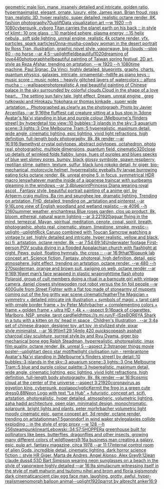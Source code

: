 [geometric male lion, mane, insanely detailed and intricate, golden ratio, hypermaximalist, elegant, ornate, luxury, elite, James jean, Brian froud, ross tran, realistic 3D, hyper realistic, super detailed, realistic octane render, 8K, fashion photography](https://www.ebank.nz/aiartgenerator?category=geometric%2520male%2520lion%2C%2520mane%2C%2520insanely%2520detailed%2520and%2520intricate%2C%2520golden%2520ratio%2C%2520hypermaximalist%2C%2520elegant%2C%2520ornate%2C%2520luxury%2C%2520elite%2C%2520James%2520jean%2C%2520Brian%2520froud%2C%2520ross%2520tran%2C%2520realistic%25203D%2C%2520hyper%2520realistic%2C%2520super%2520detailed%2C%2520realistic%2520octane%2520render%2C%25208K%2C%2520fashion%2520photography)[70](https://www.ebank.nz/aiartgenerator?category=70)[uplift](https://www.ebank.nz/aiartgenerator?category=uplift)[Data visualization art —w 1920 —h 1080](https://www.ebank.nz/aiartgenerator?category=Data%2520visualization%2520art%2520%E2%80%94w%25201920%2520%E2%80%94h%25201080)[cyberpunk, cyborg Titan carries the planet earth on his back :: in style of klimt](https://www.ebank.nz/aiartgenerator?category=cyberpunk%2C%2520cyborg%2520Titan%2520carries%2520the%2520planet%2520earth%2520on%2520his%2520back%2520%3A%3A%2520in%2520style%2520of%2520klimt)[::.10 one glass, ::.10 marbled sphere, plasma energy, ::.15 helix nebula,, soft side lighting, unreal engine,  realistic 4k octane render, vfx, particles, spark particles](https://www.ebank.nz/aiartgenerator?category=%3A%3A.10%2520one%2520glass%2C%2520%3A%3A.10%2520marbled%2520sphere%2C%2520plasma%2520energy%2C%2520%3A%3A.15%2520helix%2520nebula%2C%2C%2520soft%2520side%2520lighting%2C%2520unreal%2520engine%2C%2520%2520realistic%25204k%2520octane%2520render%2C%2520vfx%2C%2520particles%2C%2520spark%2520particles)[Onna-musha-cowboy woman in the desert portrait by Ross Tran, illustration, graphic novel style, vaporwave, big clouds --stop 80 --no horse --ar 4:5](https://www.ebank.nz/aiartgenerator?category=Onna-musha-cowboy%2520woman%2520in%2520the%2520desert%2520portrait%2520by%2520Ross%2520Tran%2C%2520illustration%2C%2520graphic%2520novel%2520style%2C%2520vaporwave%2C%2520big%2520clouds%2520--stop%252080%2520--no%2520horse%2520--ar%25204%3A5)[--uplight](https://www.ebank.nz/aiartgenerator?category=--uplight)[field](https://www.ebank.nz/aiartgenerator?category=field)[beautiful](https://www.ebank.nz/aiartgenerator?category=beautiful)[1020](https://www.ebank.nz/aiartgenerator?category=1020)[dreaming of love](https://www.ebank.nz/aiartgenerator?category=dreaming%2520of%2520love)[440](https://www.ebank.nz/aiartgenerator?category=440)[photograph](https://www.ebank.nz/aiartgenerator?category=photograph)[hell](https://www.ebank.nz/aiartgenerator?category=hell)[beautiful painting of Taiwan spring festival, 2D art, style as Reza Afshar, trending on artstation, --w 1920 --h 1080](https://www.ebank.nz/aiartgenerator?category=beautiful%2520painting%2520of%2520Taiwan%2520spring%2520festival%2C%25202D%2520art%2C%2520style%2520as%2520Reza%2520Afshar%2C%2520trending%2520on%2520artstation%2C%2520--w%25201920%2520--h%25201080)[time machine, Paul Signac, Da Vinci, highly detailed, blueprints, graphs, charts, quantum physics, galaxies, intricate, ornamental](https://www.ebank.nz/aiartgenerator?category=time%2520machine%2C%2520Paul%2520Signac%2C%2520Da%2520Vinci%2C%2520highly%2520detailed%2C%2520blueprints%2C%2520graphs%2C%2520charts%2C%2520quantum%2520physics%2C%2520galaxies%2C%2520intricate%2C%2520ornamental)[--hd](https://www.ebank.nz/aiartgenerator?category=--hd)[life as piano keys :: music score :: music notes :: heavily glitched layers of watercolors :: alfons mucha :: --wallpaper](https://www.ebank.nz/aiartgenerator?category=life%2520as%2520piano%2520keys%2520%3A%3A%2520music%2520score%2520%3A%3A%2520music%2520notes%2520%3A%3A%2520heavily%2520glitched%2520layers%2520of%2520watercolors%2520%3A%3A%2520alfons%2520mucha%2520%3A%3A%2520--wallpaper)[photorealistic,A real beautiful painting of Chinese palace in the sky surrounded by colorful clouds,Cloud in the shape of a love heart， The setting sun,fairy tale, light effect, Dream, unreal engine , greg rutkowski and Hirokazu Yokohara or thomas kinkade  , super wide ,artstation.，Photographed as clearly as the photograph, Photo by Javier Arcenillas,--ar 9:16](https://www.ebank.nz/aiartgenerator?category=photorealistic%2CA%2520real%2520beautiful%2520painting%2520of%2520Chinese%2520palace%2520in%2520the%2520sky%2520surrounded%2520by%2520colorful%2520clouds%2CCloud%2520in%2520the%2520shape%2520of%2520a%2520love%2520heart%EF%BC%8C%2520The%2520setting%2520sun%2Cfairy%2520tale%2C%2520light%2520effect%2C%2520Dream%2C%2520unreal%2520engine%2520%2C%2520greg%2520rutkowski%2520and%2520Hirokazu%2520Yokohara%2520or%2520thomas%2520kinkade%2520%2520%2C%2520super%2520wide%2520%2Cartstation.%EF%BC%8CPhotographed%2520as%2520clearly%2520as%2520the%2520photograph%2C%2520Photo%2520by%2520Javier%2520Arcenillas%2C--ar%25209%3A16)[the fluffiest cat creature sitting at a bus stop in 3d](https://www.ebank.nz/aiartgenerator?category=the%2520fluffiest%2520cat%2520creature%2520sitting%2520at%2520a%2520bus%2520stop%2520in%25203d)[one Avatar's Na'vi standing in blue and purple colour [Melbourne's flinders street] by hyperdetail top view::10 bubbles::3 islands in the sky::3 aquarium scene::3 lights::3 One Melbourne Tram::5 hyperealistic, maximum detail, wide angle, cinematic lighting, epic lighting, vivid light refractions, high definition, full-length body photography, 8k, 8k render —ar 16:9](https://www.ebank.nz/aiartgenerator?category=one%2520Avatar%27s%2520Na%27vi%2520standing%2520in%2520blue%2520and%2520purple%2520colour%2520%5BMelbourne%27s%2520flinders%2520street%5D%2520by%2520hyperdetail%2520top%2520view%3A%3A10%2520bubbles%3A%3A3%2520islands%2520in%2520the%2520sky%3A%3A3%2520aquarium%2520scene%3A%3A3%2520lights%3A%3A3%2520One%2520Melbourne%2520Tram%3A%3A5%2520hyperealistic%2C%2520maximum%2520detail%2C%2520wide%2520angle%2C%2520cinematic%2520lighting%2C%2520epic%2520lighting%2C%2520vivid%2520light%2520refractions%2C%2520high%2520definition%2C%2520full-length%2520body%2520photography%2C%25208k%2C%25208k%2520render%2520%E2%80%94ar%252016%3A9)[16:9](https://www.ebank.nz/aiartgenerator?category=16%3A9)[amethyst crystal polytopes, abstract polytopes, octahedron, photo real, photographic, multiple dimensions, quantum field, cinematic](https://www.ebank.nz/aiartgenerator?category=amethyst%2520crystal%2520polytopes%2C%2520abstract%2520polytopes%2C%2520octahedron%2C%2520photo%2520real%2C%2520photographic%2C%2520multiple%2520dimensions%2C%2520quantum%2520field%2C%2520cinematic)[320](https://www.ebank.nz/aiartgenerator?category=320)[close up details of wrinkled folds flabby, lungs, hues of purples and blues specks of blue wet slimey pores, bumpy, black glossy symbiote, spawn respberry, reptilian slime, pattern, texture, sulfur, black lung rokoko detail, hr giger, bio-mechanical, motorcycle helmet, hyperrealistic eyeballs,fly larvae burrowing eating ticks octane render, 8k, unreal engine 5, in focus, symmetrical HDR macro lens](https://www.ebank.nz/aiartgenerator?category=close%2520up%2520details%2520of%2520wrinkled%2520folds%2520flabby%2C%2520lungs%2C%2520hues%2520of%2520purples%2520and%2520blues%2520specks%2520of%2520blue%2520wet%2520slimey%2520pores%2C%2520bumpy%2C%2520black%2520glossy%2520symbiote%2C%2520spawn%2520respberry%2C%2520reptilian%2520slime%2C%2520pattern%2C%2520texture%2C%2520sulfur%2C%2520black%2520lung%2520rokoko%2520detail%2C%2520hr%2520giger%2C%2520bio-mechanical%2C%2520motorcycle%2520helmet%2C%2520hyperrealistic%2520eyeballs%2Cfly%2520larvae%2520burrowing%2520eating%2520ticks%2520octane%2520render%2C%25208k%2C%2520unreal%2520engine%25205%2C%2520in%2520focus%2C%2520symmetrical%2520HDR%2520macro%2520lens)[whatever man](https://www.ebank.nz/aiartgenerator?category=whatever%2520man)[the inside of a japanese traincar with sunbeams gleaming in the windows --ar 3:4](https://www.ebank.nz/aiartgenerator?category=the%2520inside%2520of%2520a%2520japanese%2520traincar%2520with%2520sunbeams%2520gleaming%2520in%2520the%2520windows%2520--ar%25203%3A4)[blueprint](https://www.ebank.nz/aiartgenerator?category=blueprint)[Princess Diana wearing royal ascot , Fantasy style, beautiful portrait painting of a anime girl, by Artgerm,craig mullins, Ba rim and seunghee lee, dramatic lighting, Trending on artstation, FHD, detailed,  trending on _artstation and pinterest --ar 9:16](https://www.ebank.nz/aiartgenerator?category=Princess%2520Diana%2520wearing%2520royal%2520ascot%2520%2C%2520Fantasy%2520style%2C%2520beautiful%2520portrait%2520painting%2520of%2520a%2520anime%2520girl%2C%2520by%2520Artgerm%2Ccraig%2520mullins%2C%2520Ba%2520rim%2520and%2520seunghee%2520lee%2C%2520dramatic%2520lighting%2C%2520Trending%2520on%2520artstation%2C%2520FHD%2C%2520detailed%2C%2520%2520trending%2520on%2520_artstation%2520and%2520pinterest%2520--ar%25209%3A16)[Long view of English woodland and wetland realistic    --w 4096  --h 2160](https://www.ebank.nz/aiartgenerator?category=Long%2520view%2520of%2520English%2520woodland%2520and%2520wetland%2520realistic%2520%2520%2520%2520--w%25204096%2520%2520--h%25202160)[summer weather, enchantress Blue roses garden, clos up product, 8k, bloom, ethereal, natural warm lighting --ar 3:2](https://www.ebank.nz/aiartgenerator?category=summer%2520weather%2C%2520enchantress%2520Blue%2520roses%2520garden%2C%2520clos%2520up%2520product%2C%25208k%2C%2520bloom%2C%2520ethereal%2C%2520natural%2520warm%2520lighting%2520--ar%25203%3A2)[2](https://www.ebank.nz/aiartgenerator?category=2)[1920](https://www.ebank.nz/aiartgenerator?category=1920)[jaguar flying in the mind, temezcal, Mayan, spiritual, meditation, cenote, copal, spirit, breath, photographic, photo real, cinematic, steam, limestone, smoke, mystic](https://www.ebank.nz/aiartgenerator?category=jaguar%2520flying%2520in%2520the%2520mind%2C%2520temezcal%2C%2520Mayan%2C%2520spiritual%2C%2520meditation%2C%2520cenote%2C%2520copal%2C%2520spirit%2C%2520breath%2C%2520photographic%2C%2520photo%2520real%2C%2520cinematic%2C%2520steam%2C%2520limestone%2C%2520smoke%2C%2520mystic)[--uplight](https://www.ebank.nz/aiartgenerator?category=--uplight)[--uplight](https://www.ebank.nz/aiartgenerator?category=--uplight)[Rick Caruso combined with Toucan Sam](https://www.ebank.nz/aiartgenerator?category=Rick%2520Caruso%2520combined%2520with%2520Toucan%2520Sam)[crow watching a vintage tv set, highly detailed and intricate, hyper realistic, yellow and black, sci fi, artstation, octane render, 8k --ar 7:5](https://www.ebank.nz/aiartgenerator?category=crow%2520watching%2520a%2520vintage%2520tv%2520set%2C%2520highly%2520detailed%2520and%2520intricate%2C%2520hyper%2520realistic%2C%2520yellow%2520and%2520black%2C%2520sci%2520fi%2C%2520artstation%2C%2520octane%2520render%2C%25208k%2520--ar%25207%3A5)[4:6](https://www.ebank.nz/aiartgenerator?category=4%3A6)[9:14](https://www.ebank.nz/aiartgenerator?category=9%3A14)[Underwater footage First-person POV scuba diving in a flooded Appalachian church with flashlight at night. Pews, pulpit, floating hymnals, the cross :: --ar 16:9](https://www.ebank.nz/aiartgenerator?category=Underwater%2520footage%2520First-person%2520POV%2520scuba%2520diving%2520in%2520a%2520flooded%2520Appalachian%2520church%2520with%2520flashlight%2520at%2520night.%2520Pews%2C%2520pulpit%2C%2520floating%2520hymnals%2C%2520the%2520cross%2520%3A%3A%2520--ar%252016%3A9)[that?](https://www.ebank.nz/aiartgenerator?category=that%3F)[Biopunk lab concept art, Science fiction, Fantasy,  photoreal,  high definition, detail, epic atmosphere, light effect,  trending on artstation, octane render. --w 480 --h 270](https://www.ebank.nz/aiartgenerator?category=Biopunk%2520lab%2520concept%2520art%2C%2520Science%2520fiction%2C%2520Fantasy%2C%2520%2520photoreal%2C%2520%2520high%2520definition%2C%2520detail%2C%2520epic%2520atmosphere%2C%2520light%2520effect%2C%2520%2520trending%2520on%2520artstation%2C%2520octane%2520render.%2520--w%2520480%2520--h%2520270)[spiderman, orange and brown suit, swiging on web, octane render --ar 9:16](https://www.ebank.nz/aiartgenerator?category=spiderman%2C%2520orange%2520and%2520brown%2520suit%2C%2520swiging%2520on%2520web%2C%2520octane%2520render%2520--ar%25209%3A16)[9:16](https://www.ebank.nz/aiartgenerator?category=9%3A16)[wet man’s face wrapped in plastic wrap](https://www.ebank.nz/aiartgenerator?category=wet%2520man%E2%80%99s%2520face%2520wrapped%2520in%2520plastic%2520wrap)[nighttime flash photo Polaroid, group of cult members doing a ritual in a barn](https://www.ebank.nz/aiartgenerator?category=nighttime%2520flash%2520photo%2520Polaroid%2C%2520group%2520of%2520cult%2520members%2520doing%2520a%2520ritual%2520in%2520a%2520barn)[cute girl with vintage camera, daniel clowes style](https://www.ebank.nz/aiartgenerator?category=cute%2520girl%2520with%2520vintage%2520camera%2C%2520daniel%2520clowes%2520style)[wooden root robot versus the tin foil people --w 400](https://www.ebank.nz/aiartgenerator?category=wooden%2520root%2520robot%2520versus%2520the%2520tin%2520foil%2520people%2520--w%2520400)[Guile from Street Fighter with a flat top made of stone](https://www.ebank.nz/aiartgenerator?category=Guile%2520from%2520Street%2520Fighter%2520with%2520a%2520flat%2520top%2520made%2520of%2520stone)[army of muppets coming out of the fog gritty war scene cinematic](https://www.ebank.nz/aiartgenerator?category=army%2520of%2520muppets%2520coming%2520out%2520of%2520the%2520fog%2520gritty%2520war%2520scene%2520cinematic)[feather](https://www.ebank.nz/aiartgenerator?category=feather)[The Magician + symmetry + detailed intricate ink illustration + symbols of magic + tarot card with ornate border frame + by Peter Mohrbacher + complementing colors + frame + golden frame + ultra HD + 4k + --aspect 9:16](https://www.ebank.nz/aiartgenerator?category=The%2520Magician%2520%2B%2520symmetry%2520%2B%2520detailed%2520intricate%2520ink%2520illustration%2520%2B%2520symbols%2520of%2520magic%2520%2B%2520tarot%2520card%2520with%2520ornate%2520border%2520frame%2520%2B%2520by%2520Peter%2520Mohrbacher%2520%2B%2520complementing%2520colors%2520%2B%2520frame%2520%2B%2520golden%2520frame%2520%2B%2520ultra%2520HD%2520%2B%25204k%2520%2B%2520--aspect%25209%3A16)[pack of cigarettes, Marlboro, NSP, smoke, tarot card](https://www.ebank.nz/aiartgenerator?category=pack%2520of%2520cigarettes%2C%2520Marlboro%2C%2520NSP%2C%2520smoke%2C%2520tarot%2520card)[field](https://www.ebank.nz/aiartgenerator?category=field)[<https://s.mj.run/F-lSzeBOR6Y>](https://www.ebank.nz/aiartgenerator?category=%3Chttps%3A//s.mj.run/F-lSzeBOR6Y%3E)[A Shark in a tutu with a kitten on its' head in space , Children's Illustration , --ar 3:4](https://www.ebank.nz/aiartgenerator?category=A%2520Shark%2520in%2520a%2520tutu%2520with%2520a%2520kitten%2520on%2520its%27%2520head%2520in%2520space%2520%2C%2520Children%27s%2520Illustration%2520%2C%2520--ar%25203%3A4)[a set of chinese dragon ,designer toy, art toy ,in stylized style, pixar style,minimalist, --ar 16:9](https://www.ebank.nz/aiartgenerator?category=a%2520set%2520of%2520chinese%2520dragon%2520%2Cdesigner%2520toy%2C%2520art%2520toy%2520%2Cin%2520stylized%2520style%2C%2520pixar%2520style%2Cminimalist%2C%2520--ar%252016%3A9)[film](https://www.ebank.nz/aiartgenerator?category=film)[1:2](https://www.ebank.nz/aiartgenerator?category=1%3A2)[9:14](https://www.ebank.nz/aiartgenerator?category=9%3A14)[mlg 420 quickscope](https://www.ebank.nz/aiartgenerator?category=mlg%2520420%2520quickscope)[ash asphalt charcoal clay sculpture, surreal style by and Ryu Oyama, giger bio mechanical bone egg Ralph Steadman, hyperrealistic, photorealistic, imax film quality, octane render, 8k, unreal 5 --aspect 2:3](https://www.ebank.nz/aiartgenerator?category=ash%2520asphalt%2520charcoal%2520clay%2520sculpture%2C%2520surreal%2520style%2520by%2520and%2520Ryu%2520Oyama%2C%2520giger%2520bio%2520mechanical%2520bone%2520egg%2520Ralph%2520Steadman%2C%2520hyperrealistic%2C%2520photorealistic%2C%2520imax%2520film%2520quality%2C%2520octane%2520render%2C%25208k%2C%2520unreal%25205%2520--aspect%25202%3A3)[stranger things movie poster](https://www.ebank.nz/aiartgenerator?category=stranger%2520things%2520movie%2520poster)[--uplight](https://www.ebank.nz/aiartgenerator?category=--uplight)[art deco star motif](https://www.ebank.nz/aiartgenerator?category=art%2520deco%2520star%2520motif)[twilight civilisation ruin - rembrant](https://www.ebank.nz/aiartgenerator?category=twilight%2520civilisation%2520ruin%2520-%2520rembrant)[one Avatar's Na'vi standing in [Melbourne's flinders street] by detail::10 bubbles::3 islands in the sky::3 aquarium scene::3 lights::3 One Melbourne Tram::5 blue and purple colour palette::3 hyperealistic, maximum detail, wide angle, cinematic lighting, epic lighting, vivid light refractions, high definition, full-length body photography, 8k, 8k render —ar 16:9](https://www.ebank.nz/aiartgenerator?category=one%2520Avatar%27s%2520Na%27vi%2520standing%2520in%2520%5BMelbourne%27s%2520flinders%2520street%5D%2520by%2520detail%3A%3A10%2520bubbles%3A%3A3%2520islands%2520in%2520the%2520sky%3A%3A3%2520aquarium%2520scene%3A%3A3%2520lights%3A%3A3%2520One%2520Melbourne%2520Tram%3A%3A5%2520blue%2520and%2520purple%2520colour%2520palette%3A%3A3%2520hyperealistic%2C%2520maximum%2520detail%2C%2520wide%2520angle%2C%2520cinematic%2520lighting%2C%2520epic%2520lighting%2C%2520vivid%2520light%2520refractions%2C%2520high%2520definition%2C%2520full-length%2520body%2520photography%2C%25208k%2C%25208k%2520render%2520%E2%80%94ar%252016%3A9)[cosmic cloud at the center of the universe --aspect 3:2](https://www.ebank.nz/aiartgenerator?category=cosmic%2520cloud%2520at%2520the%2520center%2520of%2520the%2520universe%2520--aspect%25203%3A2)[1920](https://www.ebank.nz/aiartgenerator?category=1920)[coronavirus as egyption king, cyberpunk, postapoclyptic](https://www.ebank.nz/aiartgenerator?category=coronavirus%2520as%2520egyption%2520king%2C%2520cyberpunk%2C%2520postapoclyptic)[Kermit the frog in a green cute dress](https://www.ebank.nz/aiartgenerator?category=Kermit%2520the%2520frog%2520in%2520a%2520green%2520cute%2520dress)[0.88](https://www.ebank.nz/aiartgenerator?category=0.88)[Neon Logo with text "Le Hub" + futuristic, concept art, scifi, artstation, photorealistic, hyper detailed, atmospheric, volumetric lighting, zaha hadid architecture, open plan, minimalist design, monochromatic, solarpunk, bright lights and plants, peter morhrbacher volumetric light moody cinematic epic, game concept art, 3d render, octane render, trending on artstation](https://www.ebank.nz/aiartgenerator?category=Neon%2520Logo%2520with%2520text%2520%22Le%2520Hub%22%2520%2B%2520futuristic%2C%2520concept%2520art%2C%2520scifi%2C%2520artstation%2C%2520photorealistic%2C%2520hyper%2520detailed%2C%2520atmospheric%2C%2520volumetric%2520lighting%2C%2520zaha%2520hadid%2520architecture%2C%2520open%2520plan%2C%2520minimalist%2520design%2C%2520monochromatic%2C%2520solarpunk%2C%2520bright%2520lights%2520and%2520plants%2C%2520peter%2520morhrbacher%2520volumetric%2520light%2520moody%2520cinematic%2520epic%2C%2520game%2520concept%2520art%2C%25203d%2520render%2C%2520octane%2520render%2C%2520trending%2520on%2520artstation)[man](https://www.ebank.nz/aiartgenerator?category=man)[7:5](https://www.ebank.nz/aiartgenerator?category=7%3A5)[ganondorf in wind waker style](https://www.ebank.nz/aiartgenerator?category=ganondorf%2520in%2520wind%2520waker%2520style)[galaxies collide exploding :: in the style of ergo proxy --w 128 --h 256](https://www.ebank.nz/aiartgenerator?category=galaxies%2520collide%2520exploding%2520%3A%3A%2520in%2520the%2520style%2520of%2520ergo%2520proxy%2520--w%2520128%2520--h%2520256)[steampunk](https://www.ebank.nz/aiartgenerator?category=steampunk)[lineart](https://www.ebank.nz/aiartgenerator?category=lineart)[Lebowski::3](https://www.ebank.nz/aiartgenerator?category=Lebowski%3A%3A3)[4:5](https://www.ebank.nz/aiartgenerator?category=4%3A5)[7:5](https://www.ebank.nz/aiartgenerator?category=7%3A5)[HOPPER](https://www.ebank.nz/aiartgenerator?category=HOPPER)[a greenhouse built for pollinators like bees, butterflies, dragonflies and other insects, growing many different colors of wildflowers](https://www.ebank.nz/aiartgenerator?category=a%2520greenhouse%2520built%2520for%2520pollinators%2520like%2520bees%2C%2520butterflies%2C%2520dragonflies%2520and%2520other%2520insects%2C%2520growing%2520many%2520different%2520colors%2520of%2520wildflowers)[9:16](https://www.ebank.nz/aiartgenerator?category=9%3A16)[a business man creating a galaxy, epic, pulp art, fantasy magazine, circa 1978 --ar 11:17](https://www.ebank.nz/aiartgenerator?category=a%2520business%2520man%2520creating%2520a%2520galaxy%2C%2520epic%2C%2520pulp%2520art%2C%2520fantasy%2520magazine%2C%2520circa%25201978%2520--ar%252011%3A17)[internal control room of alien Gods, incredible detail, cinematic lighting, dark horror science fiction :: style HR Giger, Marta de Andres, Angel Alonso, Alex Grey](https://www.ebank.nz/aiartgenerator?category=internal%2520control%2520room%2520of%2520alien%2520Gods%2C%2520incredible%2520detail%2C%2520cinematic%2520lighting%2C%2520dark%2520horror%2520science%2520fiction%2520%3A%3A%2520style%2520HR%2520Giger%2C%2520Marta%2520de%2520Andres%2C%2520Angel%2520Alonso%2C%2520Alex%2520Grey)[9:12](https://www.ebank.nz/aiartgenerator?category=9%3A12)[jean claude duss](https://www.ebank.nz/aiartgenerator?category=jean%2520claude%2520duss)[4:5](https://www.ebank.nz/aiartgenerator?category=4%3A5)[3D Bart Simpson wearing neon sunglasses on a beach in the style of vaporwave highly detailed —ar 16:9](https://www.ebank.nz/aiartgenerator?category=3D%2520Bart%2520Simpson%2520wearing%2520neon%2520sunglasses%2520on%2520a%2520beach%2520in%2520the%2520style%2520of%2520vaporwave%2520highly%2520detailed%2520%E2%80%94ar%252016%3A9)[a simulacrum witnessing itself in the style of matt mahurin and tsutomu nihei and brom and floria sigismondy dark cinematic](https://www.ebank.nz/aiartgenerator?category=a%2520simulacrum%2520witnessing%2520itself%2520in%2520the%2520style%2520of%2520matt%2520mahurin%2520and%2520tsutomu%2520nihei%2520and%2520brom%2520and%2520floria%2520sigismondy%2520dark%2520cinematic)[ancient clay egg face man, laughing, grotty, awful, hyper-realism](https://www.ebank.nz/aiartgenerator?category=ancient%2520clay%2520egg%2520face%2520man%2C%2520laughing%2C%2520grotty%2C%2520awful%2C%2520hyper-realism)[xenomorph balloon animal](https://www.ebank.nz/aiartgenerator?category=xenomorph%2520balloon%2520animal)[--uplight](https://www.ebank.nz/aiartgenerator?category=--uplight)[1920](https://www.ebank.nz/aiartgenerator?category=1920)[parrot by albrecht anker](https://www.ebank.nz/aiartgenerator?category=parrot%2520by%2520albrecht%2520anker)[16:9](https://www.ebank.nz/aiartgenerator?category=16%3A9)
